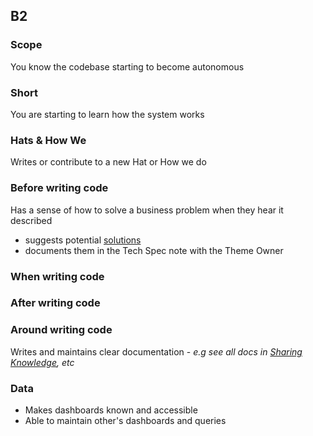 ## B2
### Scope

You know the codebase starting to become autonomous

### Short

You are starting to learn how the system works

### Hats & How We

Writes or contribute to a new Hat or How we do

### Before writing code

Has a sense of how to solve a business problem when they hear it described
  - suggests potential [solutions](https://github.com/moka-care/levels/blob/guidelines.md#probleme-resolution)
  - documents them in the Tech Spec note with the Theme Owner

### When writing code

### After writing code


### Around writing code


Writes and maintains clear documentation - _e.g see all docs in [Sharing Knowledge](https://www.notion.so/mokacare/dce6de90d3d34c94ab82ac4a4fd16b62?v=bb4ebe992e084cc1b5d112e9362ef733), etc_

### Data

- Makes dashboards known and accessible
- Able to maintain other's dashboards and queries